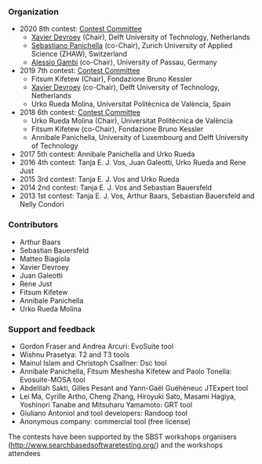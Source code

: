 ### Organization

* 2020 8th contest: [Contest Committee](https://sbst20.github.io/tools/)
    * [Xavier Devroey](http://xdevroey.be) (Chair), Delft University of Technology, Netherlands
    * [Sebastiano Panichella](https://spanichella.github.io) (co-Chair), Zurich University of Applied Science (ZHAW), Switzerland
    * [Alessio Gambi](https://staff.fim.uni-passau.de/~gambi/) (co-Chair), University of Passau, Germany
* 2019 7th contest: [Contest Committee](https://sbst19.github.io/tools/)
    * Fitsum Kifetew (Chair), Fondazione Bruno Kessler
    * [Xavier Devroey](http://xdevroey.be) (co-Chair), Delft University of Technology, Netherlands
    * Urko Rueda Molina, Universitat Politècnica de València, Spain
* 2018 6th contest: [Contest Committee](http://software.imdea.org/sbst18/committees.html)
    * Urko Rueda Molina (Chair), Universitat Politècnica de València
    * Fitsum Kifetew (co-Chair), Fondazione Bruno Kessler
    * Annibale Panichella, University of Luxembourg and Delft University of Technology
* 2017 5th contest: Annibale Panichella and Urko Rueda
* 2016 4th contest: Tanja E. J. Vos, Juan Galeotti, Urko Rueda and Rene Just
* 2015 3rd contest: Tanja E. J. Vos and Urko Rueda
* 2014 2nd contest: Tanja E. J. Vos and Sebastian Bauersfeld
* 2013 1st contest: Tanja E. J. Vos, Arthur Baars, Sebastian Bauersfeld and Nelly Condori

### Contributors

* Arthur Baars
* Sebastian Bauersfeld
* Matteo Biagiola
* Xavier Devroey
* Juan Galeotti
* Rene Just
* Fitsum Kifetew
* Annibale Panichella
* Urko Rueda Molina

### Support and feedback

* Gordon Fraser and Andrea Arcuri: EvoSuite tool
* Wishnu Prasetya: T2 and T3 tools
* Mainul Islam and Christoph Csallner: Dsc tool
* Annibale Panichella, Fitsum Meshesha Kifetew and Paolo Tonella: Evosuite-MOSA tool
* Abdelilah Sakti, Gilles Pesant and Yann-Gaël Guéhéneuc JTExpert tool
* Lei Ma, Cyrille Artho, Cheng Zhang, Hiroyuki Sato, Masami Hagiya, Yoshinori Tanabe and Mitsuharu Yamamoto: GRT tool
* Giuliano Antoniol and tool developers: Randoop tool
* Anonymous company: commercial tool (free license)

The contests have been supported by the SBST workshops organisers (http://www.searchbasedsoftwaretesting.org/) and the workshops attendees
